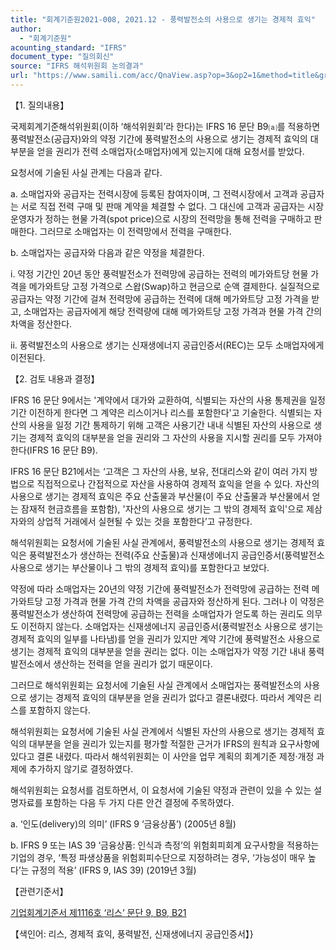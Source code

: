 ```yaml
---
title: "회계기준원2021-008, 2021.12 - 풍력발전소의 사용으로 생기는 경제적 효익"
author:
  - "회계기준원"
acounting_standard: "IFRS"
document_type: "질의회신"
source: "IFRS 해석위원회 논의결과"
url: "https://www.samili.com/acc/QnaView.asp?op=3&op2=1&method=title&group=2123-15;1&orgcode=2&searchword=&page=3&code=%ED%9A%8C%EA%B3%84%EA%B8%B0%EC%A4%80%EC%9B%902021%2D008%3A20211231"
---
```

【1. 질의내용】

국제회계기준해석위원회(이하 ‘해석위원회’라 한다)는 IFRS 16 문단 B9⒜를 적용하면 풍력발전소(공급자)와의 약정 기간에 풍력발전소의 사용으로 생기는 경제적 효익의 대부분을 얻을 권리가 전력 소매업자(소매업자)에게 있는지에 대해 요청서를 받았다.

  

요청서에 기술된 사실 관계는 다음과 같다.

  

a. 소매업자와 공급자는 전력시장에 등록된 참여자이며, 그 전력시장에서 고객과 공급자는 서로 직접 전력 구매 및 판매 계약을 체결할 수 없다. 그 대신에 고객과 공급자는 시장 운영자가 정하는 현물 가격(spot price)으로 시장의 전력망을 통해 전력을 구매하고 판매한다. 그러므로 소매업자는 이 전력망에서 전력을 구매한다.

b. 소매업자는 공급자와 다음과 같은 약정을 체결한다.

i. 약정 기간인 20년 동안 풍력발전소가 전력망에 공급하는 전력의 메가와트당 현물 가격을 메가와트당 고정 가격으로 스왑(Swap)하고 현금으로 순액 결제한다. 실질적으로 공급자는 약정 기간에 걸쳐 전력망에 공급하는 전력에 대해 메가와트당 고정 가격을 받고, 소매업자는 공급자에게 해당 전력량에 대해 메가와트당 고정 가격과 현물 가격 간의 차액을 정산한다.

ii. 풍력발전소의 사용으로 생기는 신재생에너지 공급인증서(REC)는 모두 소매업자에게 이전된다.

  

【2. 검토 내용과 결정】

IFRS 16 문단 9에서는 '계약에서 대가와 교환하여, 식별되는 자산의 사용 통제권을 일정 기간 이전하게 한다면 그 계약은 리스이거나 리스를 포함한다'고 기술한다. 식별되는 자산의 사용을 일정 기간 통제하기 위해 고객은 사용기간 내내 식별된 자산의 사용으로 생기는 경제적 효익의 대부분을 얻을 권리와 그 자산의 사용을 지시할 권리를 모두 가져야 한다(IFRS 16 문단 B9).

  

IFRS 16 문단 B21에서는 ‘고객은 그 자산의 사용, 보유, 전대리스와 같이 여러 가지 방법으로 직접적으로나 간접적으로 자산을 사용하여 경제적 효익을 얻을 수 있다. 자산의 사용으로 생기는 경제적 효익은 주요 산출물과 부산물(이 주요 산출물과 부산물에서 얻는 잠재적 현금흐름을 포함함), '자산의 사용으로 생기는 그 밖의 경제적 효익'으로 제삼자와의 상업적 거래에서 실현될 수 있는 것을 포함한다’고 규정한다.

  

해석위원회는 요청서에 기술된 사실 관계에서, 풍력발전소의 사용으로 생기는 경제적 효익은 풍력발전소가 생산하는 전력(주요 산출물)과 신재생에너지 공급인증서(풍력발전소 사용으로 생기는 부산물이나 그 밖의 경제적 효익)를 포함한다고 보았다.

  

약정에 따라 소매업자는 20년의 약정 기간에 풍력발전소가 전력망에 공급하는 전력 메가와트당 고정 가격과 현물 가격 간의 차액을 공급자와 정산하게 된다. 그러나 이 약정은 풍력발전소가 생산하여 전력망에 공급하는 전력을 소매업자가 얻도록 하는 권리도 의무도 이전하지 않는다. 소매업자는 신재생에너지 공급인증서(풍력발전소 사용으로 생기는 경제적 효익의 일부를 나타냄)를 얻을 권리가 있지만 계약 기간에 풍력발전소 사용으로 생기는 경제적 효익의 대부분을 얻을 권리는 없다. 이는 소매업자가 약정 기간 내내 풍력발전소에서 생산하는 전력을 얻을 권리가 없기 때문이다.

  

그러므로 해석위원회는 요청서에 기술된 사실 관계에서 소매업자는 풍력발전소의 사용으로 생기는 경제적 효익의 대부분을 얻을 권리가 없다고 결론내렸다. 따라서 계약은 리스를 포함하지 않는다.

  

해석위원회는 요청서에 기술된 사실 관계에서 식별된 자산의 사용으로 생기는 경제적 효익의 대부분을 얻을 권리가 있는지를 평가할 적절한 근거가 IFRS의 원칙과 요구사항에 있다고 결론 내렸다. 따라서 해석위원회는 이 사안을 업무 계획의 회계기준 제정·개정 과제에 추가하지 않기로 결정하였다.

  

해석위원회는 요청서를 검토하면서, 이 요청서에 기술된 약정과 관련이 있을 수 있는 설명자료를 포함하는 다음 두 가지 다른 안건 결정에 주목하였다.

  

a. ‘인도(delivery)의 의미’ (IFRS 9 ‘금융상품’) (2005년 8월)

b. IFRS 9 또는 IAS 39 ‘금융상품: 인식과 측정’의 위험회피회계 요구사항을 적용하는 기업의 경우, ‘특정 파생상품을 위험회피수단으로 지정하려는 경우, ‘가능성이 매우 높다’는 규정의 적용’ (IFRS 9, IAS 39) (2019년 3월)

  

【관련기준서】

[기업회계기준서 제1116호 ‘리스’ 문단 9, B9, B21](https://www.samili.com/acc/)

【색인어: 리스, 경제적 효익, 풍력발전, 신재생에너지 공급인증서】}